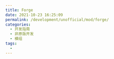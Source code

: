 ```yaml
---
title: Forge
date: 2021-10-23 16:25:09
permalink: /development/unofficial/mod/forge/
categories:
  - 开发指南
  - 非原版开发
  - 模组
tags:
  - 
---
```

